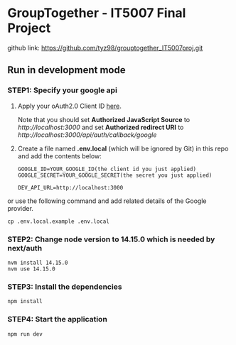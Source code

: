 # GroupTogether - IT5007 Final Project
github link: https://github.com/tyz98/grouptogether_IT5007proj.git

## Run in development mode

### STEP1: Specify your google api 
   
   1. Apply your oAuth2.0 Client ID [here](https://console.cloud.google.com/apis/credentials/oauthclient). 
   
      Note that you should set **Authorized JavaScript Source** to *http://localhost:3000* and set **Authorized redirect URI** to *http://localhost:3000/api/auth/callback/google*

   3. Create a file named **.env.local** (which will be ignored by Git) in this repo and add the contents below:
        ```
        GOOGLE_ID=YOUR_GOOGLE_ID(the client id you just applied)
        GOOGLE_SECRET=YOUR_GOOGLE_SECRET(the secret you just applied)

        DEV_API_URL=http://localhost:3000
        ```

or use the following command and add related details of the Google provider.

   ```
   cp .env.local.example .env.local
   ```
   
### STEP2: Change node version to **14.15.0** which is needed by next/auth
   ```
   nvm install 14.15.0
   nvm use 14.15.0
   ```

### STEP3: Install the dependencies
   ```
   npm install
   ```

### STEP4: Start the application
   ```
   npm run dev
   ```
